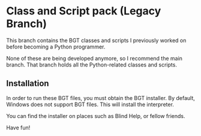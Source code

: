 # Class and Script pack (Legacy Branch)

This branch contains the BGT classes and scripts I previously worked on before becoming a Python programmer.

None of these are being developed anymore, so I recommend the main branch. That branch holds all the Python-related classes and scripts.

## Installation
In order to run these BGT files, you must obtain the BGT installer. By default, Windows does not support BGT files. This will install the interpreter.

You can find the installer on places such as Blind Help, or fellow friends.

Have fun!